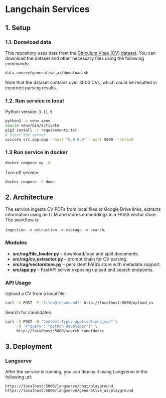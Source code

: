 # Langchain Services

## 1. Setup

### 1.1. Donwload data

This repository uses data from the [Ciriculum Vitae (CV) dataset](https://github.com/arefinnomi/curriculum_vitae_data). You can download the dataset and other necessary files using the following commands:

```bash
data_source/generative_ai/download.sh
```
Note that the dataset contains over 3000 CVs, which could be resulted in incorrect parsing results.
### 1.2. Run service in local

Python version: `3.11.9`

```bash
python3 -m venv venv
source venv/bin/activate
pip3 install -r requirements.txt
# Start the server
uvicorn src.app:app --host "0.0.0.0" --port 5000 --reload
```

### 1.3 Run service in docker

```bash
docker compose up -d
```

Turn off service

```bash
docker compose -f down
```

## 2. Architecture

The service ingests CV PDFs from local files or Google Drive links, extracts
information using an LLM and stores embeddings in a FAISS vector store. The
workflow is:

`ingestion -> extraction -> storage -> search`.

### Modules

- **src/rag/file_loader.py** – download/load and split documents.
- **src/rag/cv_extractor.py** – prompt chain for CV parsing.
- **src/rag/vectorstore.py** – persistent FAISS store with metadata support.
- **src/app.py** – FastAPI server exposing upload and search endpoints.

### API Usage

Upload a CV from a local file:

```bash
curl -X POST -F "file=@resume.pdf" http://localhost:5000/upload_cv
```

Search for candidates:

```bash
curl -X POST -H "Content-Type: application/json" \
     -d '{"query": "python developer"}' \
     http://localhost:5000/search_candidates
```
## 3. Deployment
### Langserve 
After the service is running, you can deploy it using Langserve in the following url:
```
https://localhost:5000/langserve/chat/playground
https://localhost:5000/langserve/generative_ai/playground
```